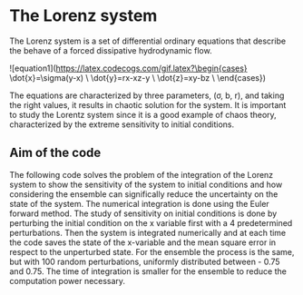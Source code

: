 # The Lorenz system
The Lorenz system is a set of differential ordinary equations that describe the behave
of a forced dissipative hydrodynamic flow. 

![equation1](https://latex.codecogs.com/gif.latex?\begin{cases} \dot{x}=\sigma(y-x) \\ \dot{y}=rx-xz-y \\ \dot{z}=xy-bz \\ \end{cases})

The equations are characterized by three parameters, (σ, b, r), and taking the right values, it results in chaotic solution for the system.
It is important to study the Lorentz system since it is a good example of chaos theory,
characterized by the extreme sensitivity to initial conditions.
## Aim of the code
The following code solves the problem of the integration of the Lorenz system to show the sensitivity of the system to initial conditions and how considering the ensemble can significally reduce the uncertainty on the state of the system. The numerical integration is done using the Euler forward method. 
The study of sensitivity on initial conditions is done by perturbing the initial condition on the x variable first with a 4 predetermined perturbations. Then the system is integrated numerically and at each time the code saves the state of the x-variable and the mean square error in respect to the unperturbed state.
For the ensemble the process is the same, but with 100 random perturbations, uniformly distributed between -
0.75 and 0.75. The time of integration is smaller for the ensemble to reduce the computation power necessary.

